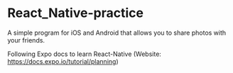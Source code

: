 # React_Native-practice
A simple program for iOS and Android that allows you to share photos with your friends. <br />

Following Expo docs to learn React-Native (Website: https://docs.expo.io/tutorial/planning)
